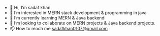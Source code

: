 - 👋 Hi, I’m sadaf khan
- 👀 I’m interested in MERN stack development & programming in java
- 🌱 I’m currently learning MERN & Java backend
- 💞️ I’m looking to collaborate on MERN projects & Java backend projects.
- 📫 How to reach me sadafkhan0107@gmail.com


